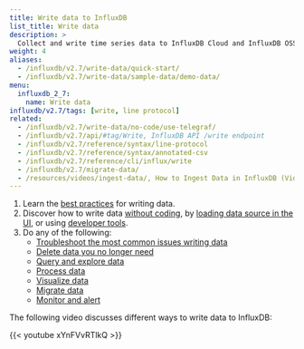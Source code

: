 ```yaml
---
title: Write data to InfluxDB
list_title: Write data
description: >
  Collect and write time series data to InfluxDB Cloud and InfluxDB OSS.
weight: 4
aliases:
  - /influxdb/v2.7/write-data/quick-start/
  - /influxdb/v2.7/write-data/sample-data/demo-data/
menu:
  influxdb_2_7:
    name: Write data
influxdb/v2.7/tags: [write, line protocol]
related:
  - /influxdb/v2.7/write-data/no-code/use-telegraf/
  - /influxdb/v2.7/api/#tag/Write, InfluxDB API /write endpoint
  - /influxdb/v2.7/reference/syntax/line-protocol
  - /influxdb/v2.7/reference/syntax/annotated-csv
  - /influxdb/v2.7/reference/cli/influx/write
  - /influxdb/v2.7/migrate-data/
  - /resources/videos/ingest-data/, How to Ingest Data in InfluxDB (Video)
---
```


1. Learn the [best practices](/influxdb/v2.7/write-data/best-practices/) for writing data.
2. Discover how to write data [without coding](/influxdb/v2.7/write-data/no-code/), by [loading data source in the UI](/influxdb/v2.7/write-data/no-code/load-data/), or using [developer tools](/influxdb/v2.7/write-data/developer-tools/).
3. Do any of the following:
   - [Troubleshoot the most common issues writing data](/influxdb/v2.7/write-data/troubleshoot/)
   - [Delete data you no longer need](/influxdb/v2.7/write-data/delete-data/)
   - [Query and explore data](/influxdb/v2.7/query-data/)
   - [Process data](/influxdb/v2.7/process-data/)
   - [Visualize data](/influxdb/v2.7/visualize-data/)
   - [Migrate data](/influxdb/v2.7/migrate-data/)
   - [Monitor and alert](/influxdb/v2.7/monitor-alert/)

The following video discusses different ways to write data to InfluxDB:

{{< youtube xYnFVvRTlkQ >}}